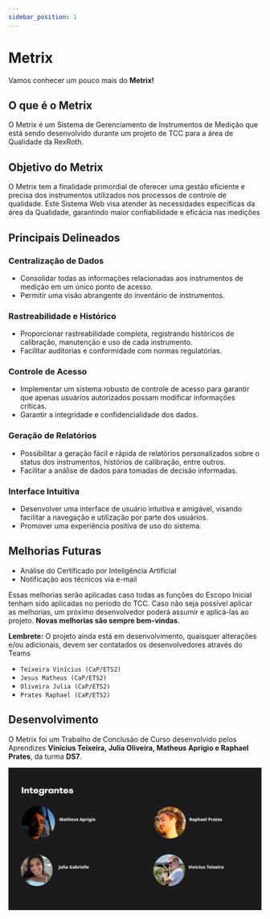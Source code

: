 ```yaml
---
sidebar_position: 1
---
```


# Metrix

Vamos conhecer um pouco mais do **Metrix!**

## O que é o Metrix

O Metrix é um Sistema de Gerenciamento de Instrumentos de Medição que está sendo desenvolvido durante um projeto de TCC para a área de Qualidade da RexRoth.

## Objetivo do Metrix

O Metrix tem a finalidade primordial de oferecer uma gestão eficiente e precisa dos instrumentos utilizados nos processos de controle de qualidade. Este Sistema Web visa atender às necessidades específicas da área da Qualidade, garantindo maior confiabilidade e eficácia nas medições

## Principais Delineados

### Centralização de Dados

- Consolidar todas as informações relacionadas aos instrumentos de medição em um único ponto de acesso.
- Permitir uma visão abrangente do inventário de instrumentos.

### Rastreabilidade e Histórico

- Proporcionar rastreabilidade completa, registrando históricos de calibração, manutenção e uso de cada instrumento.
- Facilitar auditorias e conformidade com normas regulatórias.

### Controle de Acesso

- Implementar um sistema robusto de controle de acesso para garantir que apenas usuários autorizados possam modificar informações críticas.
- Garantir a integridade e confidencialidade dos dados.

### Geração de Relatórios

- Possibilitar a geração fácil e rápida de relatórios personalizados sobre o status dos instrumentos, histórios de calibração, entre outros.
- Facilitar a análise de dados para tomadas de decisão informadas.

### Interface Intuitiva

- Desenvolver uma interface de usuário intuitiva e amigável, visando facilitar a navegação e utilização por parte dos usuários.
- Promover uma experiência positiva de uso do sistema.

## Melhorias Futuras

- Análise do Certificado por Inteligência Artificial
- Notificação aos técnicos via e-mail

Essas melhorias serão aplicadas caso todas as funções do Escopo Inicial tenham sido aplicadas no período do TCC. Caso não seja possível aplicar as melhorias, um próximo desenvolvedor poderá assumir e aplicá-las ao projeto. **Novas melhorias são sempre bem-vindas**.

**Lembrete:** O projeto ainda está em desenvolvimento, quaisquer alterações e/ou adicionais, devem ser contatados os desenvolvedores através do Teams

- `Teixeira Vinícius (CaP/ETS2)`
- `Jesus Matheus (CaP/ETS2)`
- `Oliveira Julia (CaP/ETS2)`
- `Prates Raphael (CaP/ETS2)`

## Desenvolvimento

O Metrix foi um Trabalho de Conclusão de Curso desenvolvido pelos Aprendizes **Vinícius Teixeira, Julia Oliveira, Matheus Aprigio e Raphael Prates**, da turma **DS7**.

![Integrantes](./sprints-doc/img/integrantes.jpg)